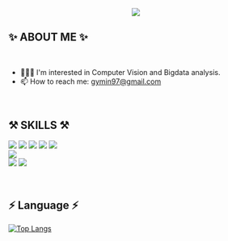 <p align="center">
  <img src="https://capsule-render.vercel.app/api?type=transparent&fontColor=8b00ff&height=150&section=header&text=GyeongminKim &fontSize=70" />
</p>

## ✨  ABOUT ME ✨

<br/>

- 👩🏻‍💻 I'm interested in Computer Vision and Bigdata analysis.        
- 📫 How to reach me: gymin97@gmail.com 

<br/>


## ⚒  SKILLS ⚒

<p>
<img src="https://img.shields.io/badge/python-3670A0?style=for-the-badge&logo=python&logoColor=white"/>    
<img src="https://img.shields.io/badge/TensorFlow-%23FF6F00.svg?style=for-the-badge&logo=TensorFlow&logoColor=white"/> 
<img src="https://img.shields.io/badge/Keras-%23D42029.svg?style=for-the-badge&logo=Keras&logoColor=white"/>
<img src="https://img.shields.io/badge/numpy-%23013243.svg?style=for-the-badge&logo=numpy&logoColor=white"/>
<img src="https://img.shields.io/badge/pandas-%23150458.svg?style=for-the-badge&logo=pandas&logoColor=white"/>
  
<br/>
<img src="https://img.shields.io/badge/mysql-%233B4D98.svg?style=for-the-badge&logo=mysql&logoColor=white"/>
  
<br/>
<img src="https://img.shields.io/badge/Linux-FCC624?style=for-the-badge&logo=linux&logoColor=black"/>
<img src="https://img.shields.io/badge/Windows-0078D6?style=for-the-badge&logo=windows&logoColor=white"/>

</p>
<br/>

## ⚡️ Language ⚡️

[![Top Langs](https://github-readme-stats.vercel.app/api/top-langs/?username=gymin97&layout=compact)](https://github.com/gymin97)

<br/>

